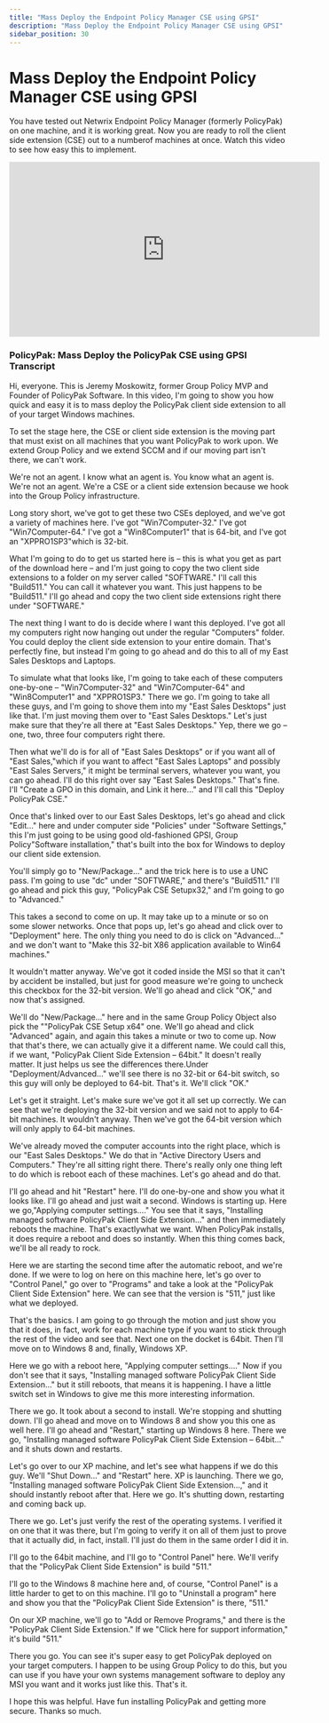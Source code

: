 ```yaml
---
title: "Mass Deploy the Endpoint Policy Manager CSE using GPSI"
description: "Mass Deploy the Endpoint Policy Manager CSE using GPSI"
sidebar_position: 30
---
```


# Mass Deploy the Endpoint Policy Manager CSE using GPSI

You have tested out Netwrix Endpoint Policy Manager (formerly PolicyPak) on one machine, and it is
working great. Now you are ready to roll the client side extension (CSE) out to a numberof machines
at once. Watch this video to see how easy this to implement.

<iframe width="560" height="315" src="https://www.youtube.com/embed/GvgnnIbhXfY?si=9iWhea6MliCI-63j" title="YouTube video player" frameborder="0" allow="accelerometer; autoplay; clipboard-write; encrypted-media; gyroscope; picture-in-picture; web-share" referrerpolicy="strict-origin-when-cross-origin" allowfullscreen></iframe>

### PolicyPak: Mass Deploy the PolicyPak CSE using GPSI Transcript

Hi, everyone. This is Jeremy Moskowitz, former Group Policy MVP and Founder of PolicyPak Software.
In this video, I'm going to show you how quick and easy it is to mass deploy the PolicyPak client
side extension to all of your target Windows machines.

To set the stage here, the CSE or client side extension is the moving part that must exist on all
machines that you want PolicyPak to work upon. We extend Group Policy and we extend SCCM and if our
moving part isn't there, we can't work.

We're not an agent. I know what an agent is. You know what an agent is. We're not an agent. We're a
CSE or a client side extension because we hook into the Group Policy infrastructure.

Long story short, we've got to get these two CSEs deployed, and we've got a variety of machines
here. I've got "Win7Computer-32." I've got "Win7Computer-64." I've got a "Win8Computer1" that is
64-bit, and I've got an "XPPRO1SP3"which is 32-bit.

What I'm going to do to get us started here is – this is what you get as part of the download here –
and I'm just going to copy the two client side extensions to a folder on my server called
"SOFTWARE." I'll call this "Build511." You can call it whatever you want. This just happens to be
"Build511." I'll go ahead and copy the two client side extensions right there under "SOFTWARE."

The next thing I want to do is decide where I want this deployed. I've got all my computers right
now hanging out under the regular "Computers" folder. You could deploy the client side extension to
your entire domain. That's perfectly fine, but instead I'm going to go ahead and do this to all of
my East Sales Desktops and Laptops.

To simulate what that looks like, I'm going to take each of these computers one-by-one –
"Win7Computer-32" and "Win7Computer-64" and "Win8Computer1" and "XPPRO1SP3." There we go. I'm going
to take all these guys, and I'm going to shove them into my "East Sales Desktops" just like that.
I'm just moving them over to "East Sales Desktops." Let's just make sure that they're all there at
"East Sales Desktops." Yep, there we go – one, two, three four computers right there.

Then what we'll do is for all of "East Sales Desktops" or if you want all of "East Sales,"which if
you want to affect "East Sales Laptops" and possibly "East Sales Servers," it might be terminal
servers, whatever you want, you can go ahead. I'll do this right over say "East Sales Desktops."
That's fine. I'll "Create a GPO in this domain, and Link it here…" and I'll call this "Deploy
PolicyPak CSE."

Once that's linked over to our East Sales Desktops, let's go ahead and click "Edit…" here and under
computer side "Policies" under "Software Settings," this I'm just going to be using good
old-fashioned GPSI, Group Policy"Software installation," that's built into the box for Windows to
deploy our client side extension.

You'll simply go to "New/Package…" and the trick here is to use a UNC pass. I'm going to use "dc"
under "SOFTWARE," and there's "Build511." I'll go ahead and pick this guy, "PolicyPak CSE Setupx32,"
and I'm going to go to "Advanced."

This takes a second to come on up. It may take up to a minute or so on some slower networks. Once
that pops up, let's go ahead and click over to "Deployment" here. The only thing you need to do is
click on "Advanced…" and we don't want to "Make this 32-bit X86 application available to Win64
machines."

It wouldn't matter anyway. We've got it coded inside the MSI so that it can't by accident be
installed, but just for good measure we're going to uncheck this checkbox for the 32-bit version.
We'll go ahead and click "OK," and now that's assigned.

We'll do "New/Package…" here and in the same Group Policy Object also pick the ""PolicyPak CSE Setup
x64" one. We'll go ahead and click "Advanced" again, and again this takes a minute or two to come
up. Now that that's there, we can actually give it a different name. We could call this, if we want,
"PolicyPak Client Side Extension – 64bit." It doesn't really matter. It just helps us see the
differences there.Under "Deployment/Advanced…" we'll see there is no 32-bit or 64-bit switch, so
this guy will only be deployed to 64-bit. That's it. We'll click "OK."

Let's get it straight. Let's make sure we've got it all set up correctly. We can see that we're
deploying the 32-bit version and we said not to apply to 64-bit machines. It wouldn't anyway. Then
we've got the 64-bit version which will only apply to 64-bit machines.

We've already moved the computer accounts into the right place, which is our "East Sales Desktops."
We do that in "Active Directory Users and Computers." They're all sitting right there. There's
really only one thing left to do which is reboot each of these machines. Let's go ahead and do that.

I'll go ahead and hit "Restart" here. I'll do one-by-one and show you what it looks like. I'll go
ahead and just wait a second. Windows is starting up. Here we go,"Applying computer settings…." You
see that it says, "Installing managed software PolicyPak Client Side Extension…" and then
immediately reboots the machine. That's exactlywhat we want. When PolicyPak installs, it does
require a reboot and does so instantly. When this thing comes back, we'll be all ready to rock.

Here we are starting the second time after the automatic reboot, and we're done. If we were to log
on here on this machine here, let's go over to "Control Panel," go over to "Programs" and take a
look at the "PolicyPak Client Side Extension" here. We can see that the version is "511," just like
what we deployed.

That's the basics. I am going to go through the motion and just show you that it does, in fact, work
for each machine type if you want to stick through the rest of the video and see that. Next one on
the docket is 64bit. Then I'll move on to Windows 8 and, finally, Windows XP.

Here we go with a reboot here, "Applying computer settings…." Now if you don't see that it says,
"Installing managed software PolicyPak Client Side Extension…" but it still reboots, that means it
is happening. I have a little switch set in Windows to give me this more interesting information.

There we go. It took about a second to install. We're stopping and shutting down. I'll go ahead and
move on to Windows 8 and show you this one as well here. I'll go ahead and "Restart," starting up
Windows 8 here. There we go, "Installing managed software PolicyPak Client Side Extension – 64bit…"
and it shuts down and restarts.

Let's go over to our XP machine, and let's see what happens if we do this guy. We'll "Shut Down…"
and "Restart" here. XP is launching. There we go, "Installing managed software PolicyPak Client Side
Extension…," and it should instantly reboot after that. Here we go. It's shutting down, restarting
and coming back up.

There we go. Let's just verify the rest of the operating systems. I verified it on one that it was
there, but I'm going to verify it on all of them just to prove that it actually did, in fact,
install. I'll just do them in the same order I did it in.

I'll go to the 64bit machine, and I'll go to "Control Panel" here. We'll verify that the "PolicyPak
Client Side Extension" is build "511."

I'll go to the Windows 8 machine here and, of course, "Control Panel" is a little harder to get to
on this machine. I'll go to "Uninstall a program" here and show you that the "PolicyPak Client Side
Extension" is there, "511."

On our XP machine, we'll go to "Add or Remove Programs," and there is the "PolicyPak Client Side
Extension." If we "Click here for support information," it's build "511."

There you go. You can see it's super easy to get PolicyPak deployed on your target computers. I
happen to be using Group Policy to do this, but you can use if you have your own systems management
software to deploy any MSI you want and it works just like this. That's it.

I hope this was helpful. Have fun installing PolicyPak and getting more secure. Thanks so much.
